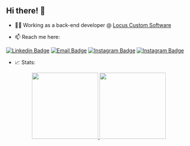 ## Hi there! 👋

- 👨‍💻 Working as a back-end developer @ [Locus Custom Software](https://locus.software/)
  
- 📫 Reach me here:

[![Linkedin Badge](https://img.shields.io/badge/LinkedIn-0077B5?style=for-the-badge&logo=linkedin&logoColor=white&link=https://www.linkedin.com/in/raulxcrespo/)](https://www.linkedin.com/in/raulxcrespo/)
[![Email Badge](https://img.shields.io/badge/Email-7F0C9C?style=for-the-badge&logo=gmail&logoColor=white&link=mailto:hey@raulcrespo.com)](mailto:hey@raulcrespo.com)
[![Instagram Badge](https://img.shields.io/badge/Instagram-E4405F?style=for-the-badge&logo=instagram&logoColor=white&link=https://instagram.com/raulxcrespo/)](https://instagram.com/raulxcrespo/)
[![Instagram Badge](https://img.shields.io/badge/Stack_Overflow-FE7A16?style=for-the-badge&logo=stack-overflow&logoColor=white&link=https://stackoverflow.com/users/17040737/raul-crespo)](https://stackoverflow.com/users/17040737/raul-crespo)

- 📈 Stats:

<div align="center">
  <a href="https://github.com/crespo">
  <img height="180em" src="https://github-readme-stats.vercel.app/api?username=crespo&show_icons=true&theme=dark&include_all_commits=true&count_private=true"/>
  <img height="180em" src="https://github-readme-stats.vercel.app/api/top-langs/?username=crespo&layout=compact&langs_count=10&theme=dark"/>
</div>
